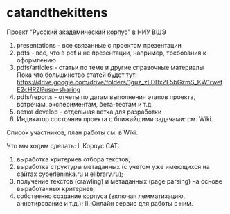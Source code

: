 # catandthekittens
Проект "Русский академический корпус" в НИУ ВШЭ

1. presentations - все связанные с проектом презентации
2. pdfs - всё, что в pdf и не презентации, например, требования к оформлению
3. pdfs/articles - статьи по теме и другие справочные материалы  
Пока что большинство статей будет тут: https://drive.google.com/drive/folders/1guz_zLDBxZF5bGzmS_KW1rwetE2cHRZl?usp=sharing
4. pdfs/reports -  отчеты по датам выполнения этапов проекта, встречам, экспериментам, бета-тестам и т.д.
5. ветка develop - отдельная ветка для разработки
6. Индикатор состояния проекта с ближайшими задачами: см. Wiki.

Список участников, план работы см. в Wiki.

Что мы ходим сделать:
I. Корпус CAT:
  1. выработка критериев отбора текстов;
  2. выработка структуры метаданных (с учетом уже имеющихся на сайтах cyberleninka.ru и elibrary.ru);
  3. получение текстов (crawling) и метаданных (page parsing) на основе выработанных критериев;
  4. собственно создание корпуса (включая лемматизацию, аннотирование и т.д.);
II. Онлайн сервис для работы с ним.
